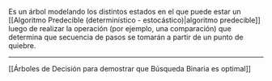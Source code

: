 Es un árbol modelando los distintos estados en el que puede estar un [[Algoritmo Predecible (determinístico - estocástico)|algoritmo predecible]] luego de realizar la operación (por ejemplo, una comparación) que determina que secuencia de pasos se tomarán a partir de un punto de quiebre.
***
[[Árboles de Decisión para demostrar que Búsqueda Binaria es optimal]]
